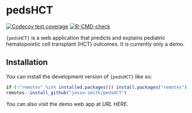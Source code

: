 
<!-- README.md is generated from README.Rmd. Please edit that file -->

# pedsHCT

<!-- badges: start -->

[![Codecov test
coverage](https://codecov.io/gh/jesse-smith/pedsHCT/branch/main/graph/badge.svg)](https://app.codecov.io/gh/jesse-smith/pedsHCT?branch=main)
[![R-CMD-check](https://github.com/jesse-smith/pedsHCT/actions/workflows/R-CMD-check.yaml/badge.svg)](https://github.com/jesse-smith/pedsHCT/actions/workflows/R-CMD-check.yaml)
<!-- badges: end -->

`{pedsHCT}` is a web application that predicts and explains pediatric
hematopoietic cell transplant (HCT) outcomes. It is currently only a
demo.

## Installation

You can install the development version of `{pedsHCT}` like so:

``` r
if (!"remotes" %in% installed.packages()) install.packages("remotes")
remotes::install_github("jesse-smith/pedsHCT")
```

You can also visit the demo web app at *URL HERE*.
